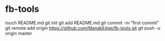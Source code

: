 fb-tools
========
touch README.md
git init
git add README.md
git commit -m "first commit"
git remote add origin https://github.com/ManabEdge/fb-tools.git
git push -u origin master
